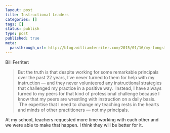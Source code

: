 ```yaml
---
layout: post
title: Instructional Leaders
categories: []
tags: []
status: publish
type: post
published: true
meta:
  passthrough_url: http://blog.williamferriter.com/2015/01/16/my-longstanding-beef-with-instructional-leaders/
---
```


Bill Ferriter:


>But the truth is that despite working for some remarkable principals over the past 22 years, I’ve never turned to them for help with my instruction — and they never volunteered any instructional strategies that challenged my practice in a positive way.  Instead, I have always turned to my peers for that kind of professional challenge because I know that my peers are wrestling with instruction on a daily basis.  The expertise that I need to change my teaching rests in the hearts and minds of other practitioners — not my principals.



At my school, teachers requested more time working with each other and we were able to make that happen. I think they will be better for it.
